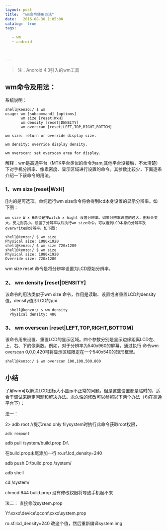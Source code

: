 ```yaml
---
layout: post
title:  "wm命令使用方法"
date:   2016-08-30 1:05:00
catalog:  true
tags:

   - wm
   - android
   


---
```


> 注：Android 4.3引入的wm工具

## wm命令及用法：


系统说明：

    shell@kenzo:/ $ wm
    usage: wm [subcommand] [options]
           wm size [reset|WxH]
           wm density [reset|DENSITY]
           wm overscan [reset|LEFT,TOP,RIGHT,BOTTOM]

    wm size: return or override display size.

    wm density: override display density.

    wm overscan: set overscan area for display.

解释：wm是高通平台（MTK平台类似的命令为am,其他平台没接触，不太清楚）下对手机分辨率、像素密度、显示区域进行设置的命令。其参数比较少，下面逐条介绍一下该命令的用法。

### 1、wm size [reset|WxH]

[]内的是可选项。单纯运行wm size命令将会得到lcd本身设置的显示分辨率。如下图：

                                             
    wm size W x H命令是按witch x hight 设置分辨率。如果分辨率设置的过大，图标会变大，反之则变小。设置了分辨率以后执行wm size命令，可以看到LCD本身的分辨率及overwrite的分辨率。如下图：
    
    shell@kenzo:/ $ wm size                                                        
    Physical size: 1080x1920
    shell@kenzo:/ $ wm size 720x1280                                               
    shell@kenzo:/ $ wm size
    Physical size: 1080x1920
    Override size: 720x1280

 wm size reset 命令是将分辨率设置为LCD原始分辨率。

### 2、 wm density [reset|DENSITY]

  该命令的用法类似于wm size 命令，作用是读取、设置或者重置LCD的density值。density值即LCD的ppi.
  
      shell@kenzo:/ $ wm density
      Physical density: 480

### 3、 wm overscan [reset|LEFT,TOP,RIGHT,BOTTOM]

  该命令用来设置、重置LCD的显示区域。四个参数分别是显示边缘距离LCD左、上、右、下的像素数。例如，对于分辨率为540x960的屏幕，通过执行 命令wm overscan 0,0,0,420可将显示区域限定在一个540x540的矩形框里。
  
    shell@kenzo:/ $ wm overscan 100,100,500,800
    
## 小结
    
了解wm可以解决LCD图标大小显示不正常的问题。但是这些设置都是临时的，适合于调试来确定问题和解决办法。永久性的修改可以参照以下两个办法（均在高通平台下）：

法一：

2> adb root    //提示read only filysystem时执行此命令获取root权限，

    adb remount

   adb pull /system/build.prop D:\

   在build.prop末尾添加一行 ro.sf.lcd_density=240 

   adb push  D:\build.prop  /system/

   adb shell

   cd /system/

   chmod 644 build.prop    没有修改权限将导致手机起不来

法二： 直接修改system.prop

Y:\xxxx\device\qcom\xxxx\system.prop

ro.sf.lcd_density=240 改这个值，然后重新编译system.img